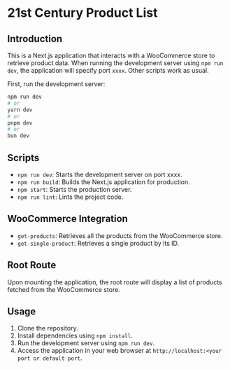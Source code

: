 
# 21st Century Product List

## Introduction
This is a Next.js application that interacts with a WooCommerce store to retrieve product data. When running the development server using `npm run dev`, the application will specify port `xxxx`. Other scripts work as usual.

First, run the development server:

```bash
npm run dev
# or
yarn dev
# or
pnpm dev
# or
bun dev
```

## Scripts
- `npm run dev`: Starts the development server on port xxxx.
- `npm run build`: Builds the Next.js application for production.
- `npm start`: Starts the production server.
- `npm run lint`: Lints the project code.

## WooCommerce Integration
- `get-products`: Retrieves all the products from the WooCommerce store.
- `get-single-product`: Retrieves a single product by its ID.

## Root Route
Upon mounting the application, the root route will display a list of products fetched from the WooCommerce store.

## Usage
1. Clone the repository.
2. Install dependencies using `npm install`.
3. Run the development server using `npm run dev`.
4. Access the application in your web browser at `http://localhost:<your port or default port`.


